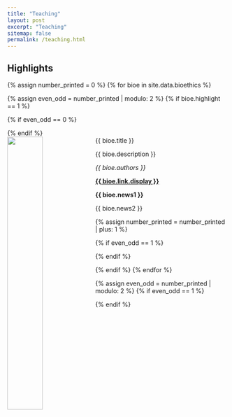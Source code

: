 ```yaml
---
title: "Teaching"
layout: post
excerpt: "Teaching"
sitemap: false
permalink: /teaching.html
---
```


## Highlights

{% assign number_printed = 0 %}
{% for bioe in site.data.bioethics %}

{% assign even_odd = number_printed | modulo: 2 %}
{% if bioe.highlight == 1 %}

{% if even_odd == 0 %}
<div class="row">
{% endif %}

<div class="col-sm-6 clearfix">
 <div class="well">
  <biotit>{{ bioe.title }}</biotit>
  <img src="{{ site.url }}{{ site.baseurl }}/images/bioethics/{{ bioe.image }}" class="img-responsive" width="40%" style="float: left" />
  <p>{{ bioe.description }}</p>
  <p><em>{{ bioe.authors }}</em></p>
  <p><strong><a href="{{bioe.link.url}}">{{ bioe.link.display }}</a></strong></p>
  <p class="text-danger"><strong> {{ bioe.news1 }}</strong></p>
  <p> {{ bioe.news2 }}</p>
 </div>
</div>

{% assign number_printed = number_printed | plus: 1 %}

{% if even_odd == 1 %}
</div>
{% endif %}

{% endif %}
{% endfor %}

{% assign even_odd = number_printed | modulo: 2 %}
{% if even_odd == 1 %}
</div>
{% endif %}

<p> &nbsp; </p>
